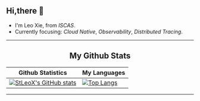## Hi,there 👋
- I'm Leo Xie, from _ISCAS_.  
- Currently focusing: _Cloud Native_, _Observability_, _Distributed Tracing_.  

<hr>

<p align="center">
 <h2 align="center">My Github Stats</h2>

| Github Statistics                                                                                           | My Languages                                                                                                                 |
| ----------------------------------------------------------------------------------------------------------- | --------------------------------------------------------------------------------------------------------------------------- |
|[![StLeoX's GitHub stats](https://github-readme-stats.vercel.app/api?username=StLeoX&show_icons=true&theme=dracula)](https://github.com/anuraghazra/github-readme-stats)|[![Top Langs](https://github-readme-stats.vercel.app/api/top-langs/?username=StLeoX&layout=compact)](https://github.com/anuraghazra/github-readme-stats)|

<hr>
